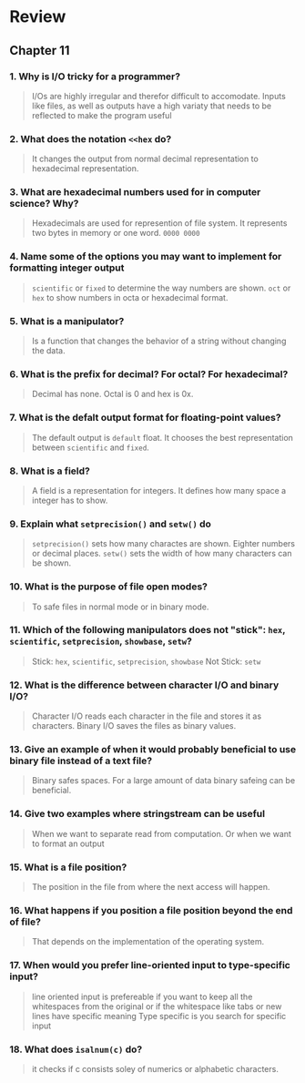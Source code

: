# Review

## Chapter 11

### 1. Why is I/O tricky for a programmer?

> I/Os are highly irregular and therefor difficult to accomodate.
> Inputs like files, as well as outputs have a high 
> variaty that needs to be reflected to make the program useful

### 2. What does the notation `<<hex` do?

> It changes the output from normal decimal representation 
> to hexadecimal representation.

### 3. What are hexadecimal numbers used for in computer science? Why?

> Hexadecimals are used for represention of file system.
> It represents two bytes in memory or one word. `0000 0000`

### 4. Name some of the options you may want to implement for formatting integer output

> `scientific` or `fixed` to determine the way numbers are shown.
> `oct` or `hex` to show numbers in octa or hexadecimal format.

### 5. What is a manipulator?

> Is a function that changes the behavior of a string without changing the data.

### 6. What is the prefix for decimal? For octal? For hexadecimal?

> Decimal has none. Octal is 0 and hex is 0x.

### 7. What is the defalt output format for floating-point values?

> The default output is `default` float. It chooses the best representation between `scientific` and `fixed`.

### 8. What is a field?

> A field is a representation for integers. 
> It defines how many space a integer has to show.

### 9. Explain what `setprecision()` and `setw()` do

> `setprecision()` sets how many charactes are shown. Eighter numbers or decimal places.
> `setw()` sets the width of how many characters can be shown.

### 10. What is the purpose of file open modes?

> To safe files in normal mode or in binary mode.

### 11. Which of the following manipulators does not "stick": `hex`, `scientific`, `setprecision`, `showbase`, `setw`?

> Stick: `hex`, `scientific`, `setprecision`, `showbase`
> Not Stick: `setw`

### 12. What is the difference between character I/O and binary I/O?

> Character I/O reads each character in the file and stores it as characters.
> Binary I/O saves the files as binary values.

### 13. Give an example of when it would probably beneficial to use binary file instead of a text file?

> Binary safes spaces. For a large amount of data binary safeing can be beneficial.

### 14. Give two examples where stringstream can be useful

> When we want to separate read from computation.
> Or when we want to format an output 

### 15. What is a file position?

> The position in the file from where the next access will happen.

### 16. What happens if you position a file position beyond the end of file?

> That depends on the implementation of the operating system.

### 17. When would you prefer line-oriented input to type-specific input?

> line oriented input is prefereable if you want to keep all the whitespaces from the original or 
> if the whitespace like tabs or new lines have specific meaning
> Type specific is you search for specific input

### 18. What does `isalnum(c)` do?

> it checks if c consists soley of numerics or alphabetic characters.
